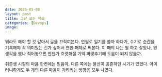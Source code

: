 ```yaml
---
date: 2025-05-08
layout: post
title: 그냥 쓰는 메모
categories: [Devops]
image: 
---
```


뭐라도 해야 할 것 같아서 글을 끄적여본다. 
연필로 일기를 쓸까 하다가, 수기로 순간을 기록해야 꼭 의미있는 건가 싶어서 편한 매체로 써본다. 
이 때의 나는 뭘 하고 살았나, 뭔 생각을 했나 적어놓으면 언젠가 흐릿해질 기억 짜맞추기에 도움이 되지 않을까.   

취준생 시절의 마음 한켠에는 믿음이, 다른 쪽에는 불신이 공존하던 시기가 있었다.
아이러니하게도 두 개의 다른 마음이 가리키는 방향은 모두 나였다.

